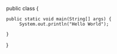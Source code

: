 public class {

	public static void main(String[] args) {
		 System.out.println("Hello World");

	}

}
